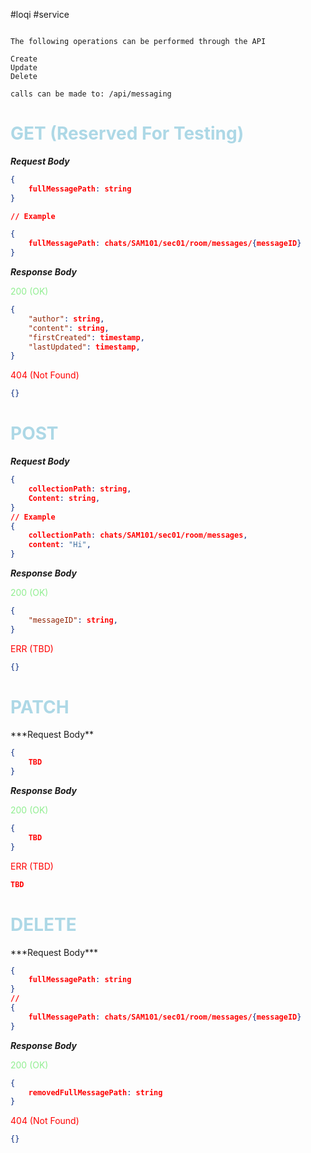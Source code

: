 #loqi #service

```

The following operations can be performed through the API

Create
Update
Delete

calls can be made to: /api/messaging

```

<h1><font style="color:lightblue">GET (Reserved For Testing)</font></h1>

***Request Body***

```json
{
	fullMessagePath: string
}

// Example

{
	fullMessagePath: chats/SAM101/sec01/room/messages/{messageID}
}
```

***Response Body***

<font style="color:lightgreen">200 (OK)</font>
```json
{
    "author": string,
    "content": string,
    "firstCreated": timestamp,
    "lastUpdated": timestamp,
}
```
<font style="color:red">404 (Not Found)</font>
```json
{}
```

<h1><font style="color:lightblue">POST</font></h1>

***Request Body***

```json
{
	collectionPath: string,
	Content: string,
}
// Example
{
	collectionPath: chats/SAM101/sec01/room/messages,
	content: "Hi",
}
```

***Response Body***

<font style="color:lightgreen">200 (OK)</font>
```json
{
    "messageID": string,
}
```
<font style="color:red">ERR (TBD)</font>
```json
{}
```

<h1><font style="color:lightblue">PATCH</font></h1>
***Request Body**

```json
{
	TBD
}
```

***Response Body***

<font style="color:lightgreen">200 (OK)</font>
```json
{
    TBD
}
```
<font style="color:red">ERR (TBD)</font>
```json
TBD
```

<h1><font style="color:lightblue">DELETE</font></h1>
***Request Body***

```json
{
	fullMessagePath: string
}
//
{
	fullMessagePath: chats/SAM101/sec01/room/messages/{messageID}
}
```

***Response Body***

<font style="color:lightgreen">200 (OK)</font>
```json
{
    removedFullMessagePath: string
}
```
<font style="color:red">404 (Not Found)</font>
```json
{}
```

